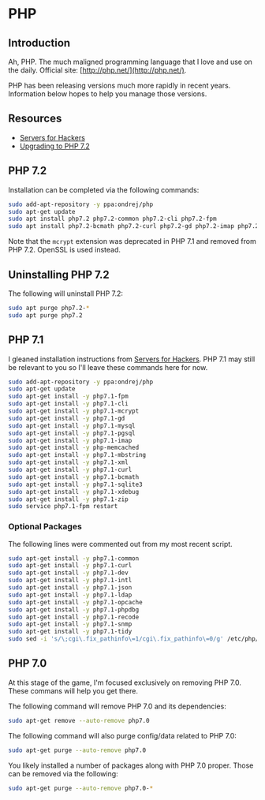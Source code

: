 # PHP

## Introduction

Ah, PHP. The much maligned programming language that I love and use on the daily. Official site: [http://php.net/](http://php.net/).

PHP has been releasing versions much more rapidly in recent years. Information below hopes to help you manage those versions.

## Resources

* [Servers for Hackers](https://serversforhackers.com/c/lemp-nginx-php-laravel)
* [Upgrading to PHP 7.2](https://ayesh.me/Ubuntu-PHP-7.2)

## PHP 7.2

Installation can be completed via the following commands:

```bash
sudo add-apt-repository -y ppa:ondrej/php
sudo apt-get update
sudo apt install php7.2 php7.2-common php7.2-cli php7.2-fpm
sudo apt install php7.2-bcmath php7.2-curl php7.2-gd php7.2-imap php7.2-ldap php7.2-mbstring php7.2-mysql php7.2-pgsql php7.2-readline php7.2-sqlite3 php7.2-xml php7.2-zip
```

Note that the `mcrypt` extension was deprecated in PHP 7.1 and removed from PHP 7.2. OpenSSL is used instead.

## Uninstalling PHP 7.2

The following will uninstall PHP 7.2:

```bash
sudo apt purge php7.2-*
sudo apt purge php7.2
```

## PHP 7.1

I gleaned installation instructions from [Servers for Hackers](https://serversforhackers.com/c/lemp-nginx-php-laravel). PHP 7.1 may still be relevant to you so I'll leave these commands here for now.

```bash
sudo add-apt-repository -y ppa:ondrej/php
sudo apt-get update
sudo apt-get install -y php7.1-fpm
sudo apt-get install -y php7.1-cli
sudo apt-get install -y php7.1-mcrypt
sudo apt-get install -y php7.1-gd
sudo apt-get install -y php7.1-mysql
sudo apt-get install -y php7.1-pgsql
sudo apt-get install -y php7.1-imap
sudo apt-get install -y php-memcached
sudo apt-get install -y php7.1-mbstring
sudo apt-get install -y php7.1-xml
sudo apt-get install -y php7.1-curl
sudo apt-get install -y php7.1-bcmath
sudo apt-get install -y php7.1-sqlite3
sudo apt-get install -y php7.1-xdebug
sudo apt-get install -y php7.1-zip
sudo service php7.1-fpm restart
```

### Optional Packages

The following lines were commented out from my most recent script.

```bash
sudo apt-get install -y php7.1-common
sudo apt-get install -y php7.1-curl
sudo apt-get install -y php7.1-dev
sudo apt-get install -y php7.1-intl
sudo apt-get install -y php7.1-json
sudo apt-get install -y php7.1-ldap
sudo apt-get install -y php7.1-opcache
sudo apt-get install -y php7.1-phpdbg
sudo apt-get install -y php7.1-recode
sudo apt-get install -y php7.1-snmp
sudo apt-get install -y php7.1-tidy
sudo sed -i 's/\;cgi\.fix_pathinfo\=1/cgi\.fix_pathinfo\=0/g' /etc/php/7.1/fpm/php.ini
```

## PHP 7.0

At this stage of the game, I'm focused exclusively on removing PHP 7.0. These commans will help you get there.

The following command will remove PHP 7.0 and its dependencies:

```bash
sudo apt-get remove --auto-remove php7.0
```

The following command will also purge config/data related to PHP 7.0:

```bash
sudo apt-get purge --auto-remove php7.0
```

You likely installed a number of packages along with PHP 7.0 proper. Those can be removed via the following:

```bash
sudo apt-get purge --auto-remove php7.0-*
```
